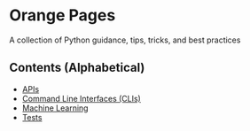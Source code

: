 # Orange Pages
A collection of Python guidance, tips, tricks, and best practices

## Contents (Alphabetical)
- [APIs](api.md)
- [Command Line Interfaces (CLIs)](cli.md)
- [Machine Learning](machine_learning.md)
- [Tests](tests.md)
